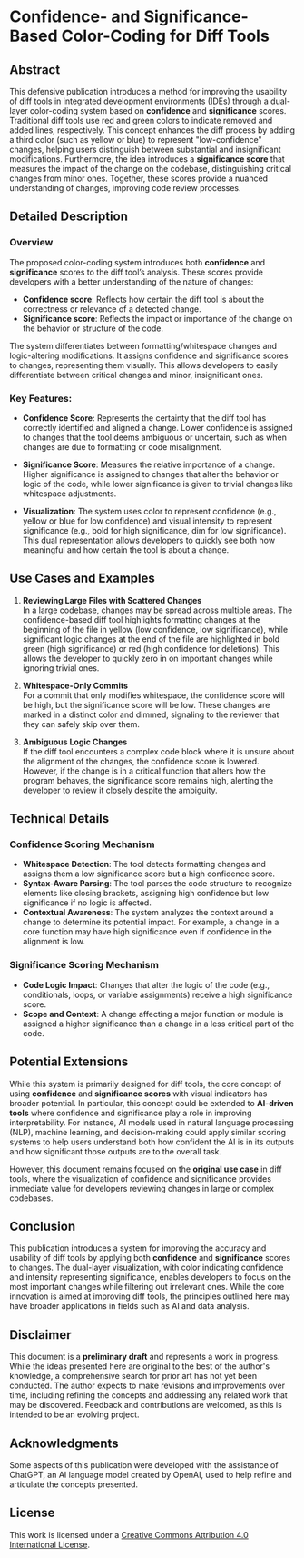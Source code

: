 # Confidence- and Significance-Based Color-Coding for Diff Tools

## Abstract
This defensive publication introduces a method for improving the usability of diff tools in integrated development environments (IDEs) through a dual-layer color-coding system based on **confidence** and **significance** scores. Traditional diff tools use red and green colors to indicate removed and added lines, respectively. This concept enhances the diff process by adding a third color (such as yellow or blue) to represent "low-confidence" changes, helping users distinguish between substantial and insignificant modifications. Furthermore, the idea introduces a **significance score** that measures the impact of the change on the codebase, distinguishing critical changes from minor ones. Together, these scores provide a nuanced understanding of changes, improving code review processes.

## Detailed Description

### Overview
The proposed color-coding system introduces both **confidence** and **significance** scores to the diff tool’s analysis. These scores provide developers with a better understanding of the nature of changes:

- **Confidence score**: Reflects how certain the diff tool is about the correctness or relevance of a detected change.
- **Significance score**: Reflects the impact or importance of the change on the behavior or structure of the code.

The system differentiates between formatting/whitespace changes and logic-altering modifications. It assigns confidence and significance scores to changes, representing them visually. This allows developers to easily differentiate between critical changes and minor, insignificant ones.

### Key Features:
- **Confidence Score**: Represents the certainty that the diff tool has correctly identified and aligned a change. Lower confidence is assigned to changes that the tool deems ambiguous or uncertain, such as when changes are due to formatting or code misalignment.
  
- **Significance Score**: Measures the relative importance of a change. Higher significance is assigned to changes that alter the behavior or logic of the code, while lower significance is given to trivial changes like whitespace adjustments.

- **Visualization**: The system uses color to represent confidence (e.g., yellow or blue for low confidence) and visual intensity to represent significance (e.g., bold for high significance, dim for low significance). This dual representation allows developers to quickly see both how meaningful and how certain the tool is about a change.

## Use Cases and Examples

1. **Reviewing Large Files with Scattered Changes**  
   In a large codebase, changes may be spread across multiple areas. The confidence-based diff tool highlights formatting changes at the beginning of the file in yellow (low confidence, low significance), while significant logic changes at the end of the file are highlighted in bold green (high significance) or red (high confidence for deletions). This allows the developer to quickly zero in on important changes while ignoring trivial ones.

2. **Whitespace-Only Commits**  
   For a commit that only modifies whitespace, the confidence score will be high, but the significance score will be low. These changes are marked in a distinct color and dimmed, signaling to the reviewer that they can safely skip over them.

3. **Ambiguous Logic Changes**  
   If the diff tool encounters a complex code block where it is unsure about the alignment of the changes, the confidence score is lowered. However, if the change is in a critical function that alters how the program behaves, the significance score remains high, alerting the developer to review it closely despite the ambiguity.

## Technical Details

### Confidence Scoring Mechanism
- **Whitespace Detection**: The tool detects formatting changes and assigns them a low significance score but a high confidence score.
- **Syntax-Aware Parsing**: The tool parses the code structure to recognize elements like closing brackets, assigning high confidence but low significance if no logic is affected.
- **Contextual Awareness**: The system analyzes the context around a change to determine its potential impact. For example, a change in a core function may have high significance even if confidence in the alignment is low.
  
### Significance Scoring Mechanism
- **Code Logic Impact**: Changes that alter the logic of the code (e.g., conditionals, loops, or variable assignments) receive a high significance score.
- **Scope and Context**: A change affecting a major function or module is assigned a higher significance than a change in a less critical part of the code.

## Potential Extensions
While this system is primarily designed for diff tools, the core concept of using **confidence** and **significance scores** with visual indicators has broader potential. In particular, this concept could be extended to **AI-driven tools** where confidence and significance play a role in improving interpretability. For instance, AI models used in natural language processing (NLP), machine learning, and decision-making could apply similar scoring systems to help users understand both how confident the AI is in its outputs and how significant those outputs are to the overall task.

However, this document remains focused on the **original use case** in diff tools, where the visualization of confidence and significance provides immediate value for developers reviewing changes in large or complex codebases.

## Conclusion
This publication introduces a system for improving the accuracy and usability of diff tools by applying both **confidence** and **significance** scores to changes. The dual-layer visualization, with color indicating confidence and intensity representing significance, enables developers to focus on the most important changes while filtering out irrelevant ones. While the core innovation is aimed at improving diff tools, the principles outlined here may have broader applications in fields such as AI and data analysis.

## Disclaimer
This document is a **preliminary draft** and represents a work in progress. While the ideas presented here are original to the best of the author's knowledge, a comprehensive search for prior art has not yet been conducted. The author expects to make revisions and improvements over time, including refining the concepts and addressing any related work that may be discovered. Feedback and contributions are welcomed, as this is intended to be an evolving project.

## Acknowledgments
Some aspects of this publication were developed with the assistance of ChatGPT, an AI language model created by OpenAI, used to help refine and articulate the concepts presented.

## License
This work is licensed under a [Creative Commons Attribution 4.0 International License](https://creativecommons.org/licenses/by/4.0/).
